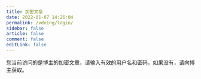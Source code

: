 ```yaml
---
title: 加密文章
date: 2022-01-07 14:26:04
permalink: /vdoing/login/
sidebar: false
article: false
comment: false
editLink: false
---
```


您当前访问的是博主的加密文章，请输入有效的用户名和密码，如果没有，请向博主获取。

<ClientOnly>
  <Login/>
</ClientOnly>

